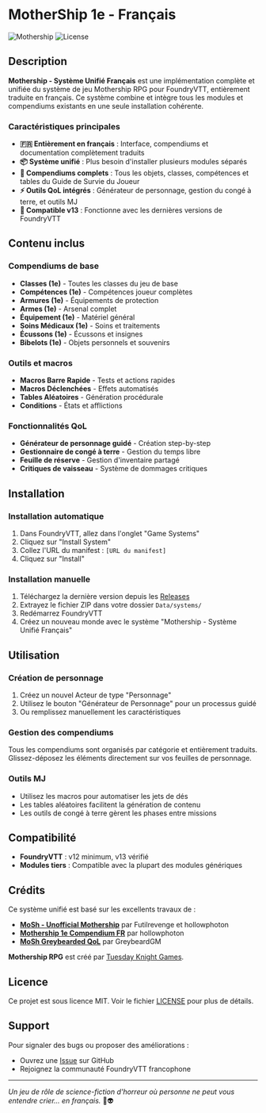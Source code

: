 # MotherShip 1e - Français

![Mothership](https://img.shields.io/badge/Foundry-v12%20|%20v13-green) ![License](https://img.shields.io/badge/license-MIT-blue)

## Description

**Mothership - Système Unifié Français** est une implémentation complète et unifiée du système de jeu Mothership RPG pour FoundryVTT, entièrement traduite en français. Ce système combine et intègre tous les modules et compendiums existants en une seule installation cohérente.

### Caractéristiques principales

- **🇫🇷 Entièrement en français** : Interface, compendiums et documentation complètement traduits
- **📦 Système unifié** : Plus besoin d'installer plusieurs modules séparés
- **🎲 Compendiums complets** : Tous les objets, classes, compétences et tables du Guide de Survie du Joueur
- **⚡ Outils QoL intégrés** : Générateur de personnage, gestion du congé à terre, et outils MJ
- **🚀 Compatible v13** : Fonctionne avec les dernières versions de FoundryVTT

## Contenu inclus

### Compendiums de base
- **Classes (1e)** - Toutes les classes du jeu de base
- **Compétences (1e)** - Compétences joueur complètes
- **Armures (1e)** - Équipements de protection
- **Armes (1e)** - Arsenal complet
- **Équipement (1e)** - Matériel général
- **Soins Médicaux (1e)** - Soins et traitements
- **Écussons (1e)** - Écussons et insignes
- **Bibelots (1e)** - Objets personnels et souvenirs

### Outils et macros
- **Macros Barre Rapide** - Tests et actions rapides
- **Macros Déclenchées** - Effets automatisés
- **Tables Aléatoires** - Génération procédurale
- **Conditions** - États et afflictions

### Fonctionnalités QoL
- **Générateur de personnage guidé** - Création step-by-step
- **Gestionnaire de congé à terre** - Gestion du temps libre
- **Feuille de réserve** - Gestion d'inventaire partagé
- **Critiques de vaisseau** - Système de dommages critiques

## Installation

### Installation automatique
1. Dans FoundryVTT, allez dans l'onglet "Game Systems"
2. Cliquez sur "Install System"
3. Collez l'URL du manifest : `[URL du manifest]`
4. Cliquez sur "Install"

### Installation manuelle
1. Téléchargez la dernière version depuis les [Releases](releases)
2. Extrayez le fichier ZIP dans votre dossier `Data/systems/`
3. Redémarrez FoundryVTT
4. Créez un nouveau monde avec le système "Mothership - Système Unifié Français"

## Utilisation

### Création de personnage
1. Créez un nouvel Acteur de type "Personnage"
2. Utilisez le bouton "Générateur de Personnage" pour un processus guidé
3. Ou remplissez manuellement les caractéristiques

### Gestion des compendiums
Tous les compendiums sont organisés par catégorie et entièrement traduits. Glissez-déposez les éléments directement sur vos feuilles de personnage.

### Outils MJ
- Utilisez les macros pour automatiser les jets de dés
- Les tables aléatoires facilitent la génération de contenu
- Les outils de congé à terre gèrent les phases entre missions

## Compatibilité

- **FoundryVTT** : v12 minimum, v13 vérifié
- **Modules tiers** : Compatible avec la plupart des modules génériques

## Crédits

Ce système unifié est basé sur les excellents travaux de :

- **[MoSh - Unofficial Mothership](https://github.com/Futil/foundry-mothership)** par Futilrevenge et hollowphoton
- **[Mothership 1e Compendium FR](https://github.com/hollowphoton/fvtt_mosh_1e_psg)** par hollowphoton
- **[MoSh Greybearded QoL](https://github.com/GreybeardGM/mosh-greybearded-qol)** par GreybeardGM

**Mothership RPG** est créé par [Tuesday Knight Games](https://www.tuesdayknightgames.com/).

## Licence

Ce projet est sous licence MIT. Voir le fichier [LICENSE](LICENSE) pour plus de détails.

## Support

Pour signaler des bugs ou proposer des améliorations :
- Ouvrez une [Issue](issues) sur GitHub
- Rejoignez la communauté FoundryVTT francophone

---

*Un jeu de rôle de science-fiction d'horreur où personne ne peut vous entendre crier... en français.* 🚀👽
